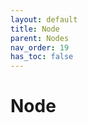 ```yaml
---
layout: default
title: Node
parent: Nodes
nav_order: 19
has_toc: false
---
```



<a id="Node"></a>

# Node


